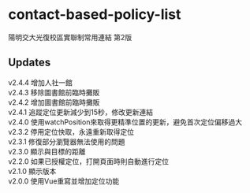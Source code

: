 # contact-based-policy-list
陽明交大光復校區實聯制常用連結 第2版

## Updates
v2.4.4 增加人社一館 \
v2.4.3 移除圖書館前臨時攤販 \
v2.4.2 增加圖書館前臨時攤販 \
v2.4.1 追蹤定位更新減少到15秒，修改更新連結 \
v2.4.0 使用watchPosition來取得更精準位置的更新，避免首次定位偏移過大 \
v2.3.2 停用定位快取，永遠重新取得定位 \
v2.3.1 修復部分瀏覽器無法使用的問題 \
v2.3.0 顯示與目標的距離 \
v2.2.0 如果已授權定位，打開頁面時則自動進行定位 \
v2.1.0 顯示版本 \
v2.0.0 使用Vue重寫並增加定位功能
